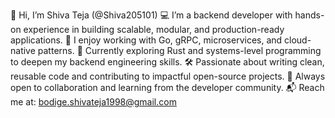 👋 Hi, I’m Shiva Teja (@Shiva205101)
💻 I’m a backend developer with hands-on experience in building scalable, modular, and production-ready applications.
🚀 I enjoy working with Go, gRPC, microservices, and cloud-native patterns.
🌱 Currently exploring Rust and systems-level programming to deepen my backend engineering skills.
🛠️ Passionate about writing clean, reusable code and contributing to impactful open-source projects.
🤝 Always open to collaboration and learning from the developer community.
📬 Reach me at: bodige.shivateja1998@gmail.com
<!---
Shiva205101/Shiva205101 is a ✨ special ✨ repository because its `README.md` (this file) appears on your GitHub profile.
You can click the Preview link to take a look at your changes.
--->
